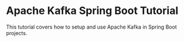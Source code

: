 # Apache Kafka Spring Boot Tutorial
This tutorial covers how to setup and use Apache Kafka in Spring Boot projects.